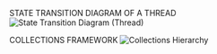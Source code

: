 STATE TRANSITION DIAGRAM OF A THREAD
![State Transition Diagram (Thread)](https://github.com/user-attachments/assets/a7aa9761-e290-4142-9e0e-aedd9d8620c8)

COLLECTIONS FRAMEWORK
![Collections Hierarchy](https://github.com/user-attachments/assets/608f0e9a-4f04-4e98-b36e-77ce1e3281d7)
